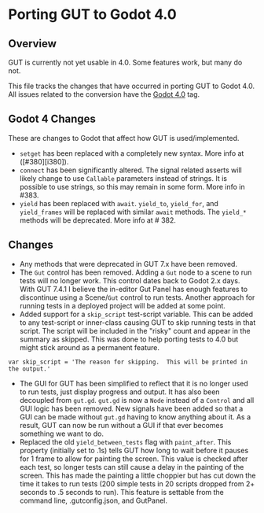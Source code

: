 # Porting GUT to Godot 4.0



## Overview
GUT is currently not yet usable in 4.0.  Some features work, but many do not.

This file tracks the changes that have occurred in porting GUT to Godot 4.0.  All issues related to the conversion have the [Godot 4.0](https://github.com/bitwes/Gut/issues?q=is%3Aissue+is%3Aopen+label%3A%22Godot+4.0%22) tag.

## Godot 4 Changes
These are changes to Godot that affect how GUT is used/implemented.

* `setget` has been replaced with a completely new syntax.  More info at ([#380][i380]).
* `connect` has been significantly altered.  The signal related asserts will likely change to use `Callable` parameters instead of strings.  It is possible to use strings, so this may remain in some form.  More info in #383.
* `yield` has been replaced with `await`.  `yield_to`, `yield_for`, and `yield_frames` will be replaced with similar `await` methods.  The `yield_*` methods will be deprecated.  More info at # 382.


## Changes
* Any methods that were deprecated in GUT 7.x have been removed.
* The `Gut` control has been removed.  Adding a `Gut` node to a scene to run tests will no longer work.  This control dates back to Godot 2.x days.  With GUT 7.4.1 I believe the in-editor Gut Panel has enough features to discontinue using a Scene/`Gut` control to run tests.  Another approach for running tests in a deployed project will be added at some point.
* Added support for a `skip_script` test-script variable.  This can be added to any test-script or inner-class causing GUT to skip running tests in that script.  The script will be included in the "risky" count and appear in the summary as skipped.  This was done to help porting tests to 4.0 but might stick around as a permanent feature.
```
var skip_script = 'The reason for skipping.  This will be printed in the output.'
```
* The GUI for GUT has been simplified to reflect that it is no longer used to run tests, just display progress and output.  It has also been decoupled from `gut.gd`.  `gut.gd` is now a `Node` instead of a `Control` and all GUI logic has been removed.  New signals have been added so that a GUI can be made without `gut.gd` having to know anything about it.  As a result, GUT can now be run without a GUI if that ever becomes something we want to do.
* Replaced the old `yield_between_tests` flag with `paint_after`.  This property (initially set to .1s) tells GUT how long to wait before it pauses for 1 frame to allow for painting the screen.  This value is checked after each test, so longer tests can still cause a delay in the painting of the screen.  This has made the painting a little choppier but has cut down the time it takes to run tests (200 simple tests in 20 scripts dropped from 2+ seconds to .5 seconds to run).  This feature is settable from the command line, .gutconfig.json, and GutPanel.
